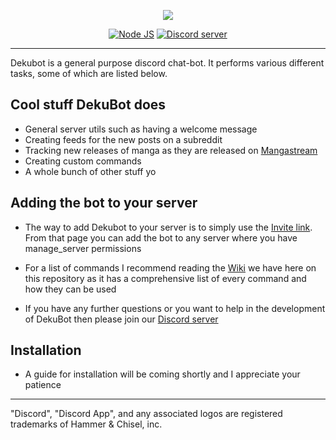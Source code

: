 <p style="text-align:center;">
<img src="https://cdn.discordapp.com/attachments/239909519134687232/284633911856857088/ghbannerv3.png"></p>


<p align="center">
<a href="http://nodejs.org"><img src="https://img.shields.io/badge/Node.js-6.9.1-brightgreen.svg" alt="Node JS"></a>
<a href="https://discord.gg/we8bdxJ"><img src="https://discordapp.com/api/guilds/110462143152803840/widget.png?style=banner2" alt="Discord server"></a>
</p>

---
Dekubot is a general purpose discord chat-bot. It performs various different tasks, some of which are listed below.

## Cool stuff DekuBot does

* General server utils such as having a welcome message
* Creating feeds for the new posts on a subreddit
* Tracking new releases of manga as they are released on [Mangastream](http://mangastream.com/)
* Creating custom commands
* A whole bunch of other stuff yo

## Adding the bot to your server

* The way to add Dekubot to your server is to simply use the [Invite link](http://mangastream.com/). From that page you can add the bot to any server where you have manage_server permissions 

* For a list of commands I recommend reading the [Wiki](https://github.com/RoddersGH/DekuBot/wiki/General-Commands) we have here on this repository as it has a comprehensive list of every command and how they can be used

* If you have any further questions or you want to help in the development of DekuBot then please join our [Discord server](https://discord.gg/we8bdxJ) 

## Installation

* A guide for installation will be coming shortly and I appreciate your patience

---
"Discord", "Discord App", and any associated logos are registered trademarks of Hammer & Chisel, inc.
